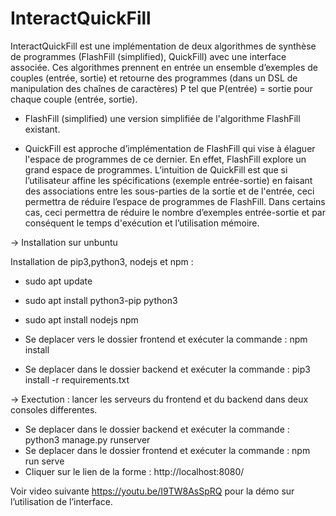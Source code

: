# InteractQuickFill
InteractQuickFill est une implémentation de deux algorithmes de synthèse de programmes (FlashFill (simplified), QuickFill) avec  une interface associée.
Ces algorithmes prennent en entrée  un ensemble  d’exemples de couples (entrée, sortie) et retourne des programmes (dans un DSL de manipulation des chaînes de caractères) P tel que P(entrée) = sortie pour chaque couple (entrée, sortie).

- FlashFill (simplified) une version simplifiée de l'algorithme FlashFill existant.

- QuickFill est approche d’implémentation de FlashFill qui vise à élaguer l'espace de programmes de ce dernier. En effet, FlashFill explore un grand espace de programmes.
L’intuition de QuickFill est que si l’utilisateur affine les spécifications (exemple entrée-sortie) en faisant des associations entre les sous-parties de la sortie et de l'entrée, ceci permettra de réduire l’espace de programmes de FlashFill. Dans certains cas, ceci permettra de réduire le nombre d’exemples entrée-sortie et par conséquent le temps d'exécution et l’utilisation mémoire. 
 
-> Installation sur unbuntu

Installation de pip3,python3, nodejs et npm : 

- sudo apt update
- sudo apt install python3-pip python3
- sudo apt install nodejs npm

- Se deplacer vers le dossier frontend et exécuter la commande : npm install
- Se deplacer dans le dossier backend et exécuter la commande : pip3 install -r requirements.txt

-> Exectution : lancer les serveurs du frontend et du backend dans deux consoles differentes.

- Se deplacer dans le dossier backend et exécuter la commande : python3 manage.py runserver
- Se deplacer dans le dossier frontend et exécuter la commande : npm run serve
- Cliquer sur le lien de la forme : http://localhost:8080/ 


Voir video suivante https://youtu.be/I9TW8AsSpRQ pour la démo sur l’utilisation de l’interface.






